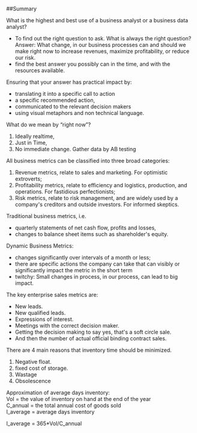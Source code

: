 ##Summary

What is the highest and best use of a business analyst or a business data analyst? 
- To find out the right question to ask.
   What is always the right question? Answer: What change, in our business processes can and should we make right now to increase revenues, maximize profitability, or reduce our risk.
- find the best answer you possibly can in the time, and with the resources available. 

Ensuring that your answer has practical impact by:
- translating it into a specific call to action
- a specific recommended action,
- communicated to the relevant decision makers
- using visual metaphors and non technical language.

What do we mean by “right now”? 

1.	Ideally realtime,
2.	Just in Time,
3.	No immediate change. Gather data by AB testing

All business metrics can be classified into three broad categories:

1.	Revenue metrics, relate to sales and marketing. For optimistic extroverts;
2.	Profitability metrics, relate to efficiency and logistics, production, and operations. For fastidious perfectionists;
3.	Risk metrics, relate to risk management, and are widely used by a company's creditors and outside investors. For informed skeptics.

Traditional business metrics, i.e.
- quarterly statements of net cash flow, profits and losses,
- changes to balance sheet items such as shareholder's equity.

Dynamic Business Metrics:
- changes significantly over intervals of a month or less;
- there are specific actions the company can take that can visibly or significantly impact the metric in the short term
- twitchy: Small changes in process, in our process, can lead to big impact.

The key enterprise sales metrics are:
- New leads.
- New qualified leads.
- Expressions of interest.
- Meetings with the correct decision maker.
- Getting the decision making to say yes, that's a soft circle sale.
- And then the number of actual official binding contract sales.

There are 4 main reasons that inventory time should be minimized.
1.	Negative float.
2.	fixed cost of storage.
3.	Wastage
4.	Obsolescence

Approximation of average days inventory:  
VoI = the value of inventory on hand at the end of the year  
C_annual = the total annual cost of goods sold  
I_average = average days inventory  

I_average = 365*VoI/C_annual
